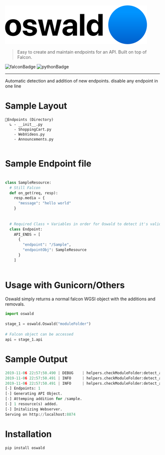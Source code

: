 ![Oswald](./oswaldLogo.svg)

> Easy to create and maintain endpoints for an API. Built on top of Falcon.

![falconBadge](https://img.shields.io/badge/built%20on-Falcon-orange?style=flat-square) ![pythonBadge](https://img.shields.io/badge/Python-3.6%2F3.7-blue?style=flat-square)
***

Automatic detection and addition of new endpoints. disable any endpoint in one line

# Sample Layout

```
📁Endpoints (Directory)
  ↳ - __init__.py
    - ShoppingCart.py
    - WebVideos.py
    - Announcements.py
    
```


# Sample Endpoint file

```python

class SampleResource:
  # Still Falcon
  def on_get(req, resp):
    resp.media = {
      "message": "hello world"
    }
    
  
  # Required Class + Variables in order for Oswald to detect it's valid.
  class Endpoint:
    API_ENDS = [
      {
        "endpoint": "/Sample",
        "endpointObj": SampleResource
      }
    ]
    
```

# Usage with Gunicorn/Others
Oswald simply returns a normal falcon WGSI object with the additions and removals.

```python
import oswald

stage_1 = oswald.Oswald("moduleFolder")

# Falcon object can be accessed
api = stage_1.api
```

# Sample Output

```python
2019-11-06 22:57:50.490 | DEBUG    | helpers.checkModuleFolder:detect_api_endpoints:21 - Ignoring Init.
2019-11-06 22:57:50.491 | INFO     | helpers.checkModuleFolder:detect_api_endpoints:34 - Importing modules.sampleResource.
2019-11-06 22:57:50.491 | INFO     | helpers.checkModuleFolder:detect_api_endpoints:36 - Imported modules.sampleResource
[-] Endpoints: 1
[-] Generating API Object.
[-] Attemping addition for /sample.
[-] 1 resource(s) added.
[-] Initalizing Webserver.
Serving on http://localhost:8874
```

# Installation

```
pip install oswald
```